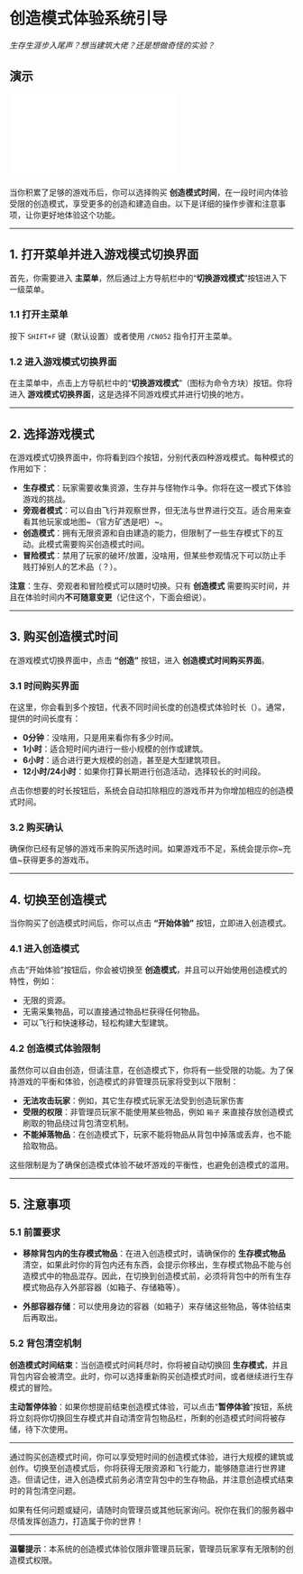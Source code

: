 # 创造模式体验系统引导

*生存生涯步入尾声？想当建筑大佬？还是想做奇怪的实验？*

## 演示

<iframe src="//player.bilibili.com/player.html?isOutside=true&aid=1706340799&bvid=BV1iT42167Dd&cid=1621434135&p=1" scrolling="no" border="0" frameborder="no" framespacing="0" allowfullscreen="true"></iframe>

当你积累了足够的游戏币后，你可以选择购买 **创造模式时间**，在一段时间内体验受限的创造模式，享受更多的创造和建造自由。以下是详细的操作步骤和注意事项，让你更好地体验这个功能。

---

## 1. 打开菜单并进入游戏模式切换界面

首先，你需要进入 **主菜单**，然后通过上方导航栏中的“**切换游戏模式**”按钮进入下一级菜单。

### 1.1 打开主菜单

按下 `SHIFT+F` 键（默认设置）或者使用 `/CN052` 指令打开主菜单。

### 1.2 进入游戏模式切换界面

在主菜单中，点击上方导航栏中的“**切换游戏模式**”（图标为命令方块）按钮。你将进入 **游戏模式切换界面**，这是选择不同游戏模式并进行切换的地方。

---

## 2. 选择游戏模式

在游戏模式切换界面中，你将看到四个按钮，分别代表四种游戏模式。每种模式的作用如下：

- **生存模式**：玩家需要收集资源，生存并与怪物作斗争。你将在这一模式下体验游戏的挑战。
- **旁观者模式**：可以自由飞行并观察世界，但无法与世界进行交互。适合用来查看其他玩家或地图~（官方矿透是吧）~。
- **创造模式**：拥有无限资源和自由建造的能力，但限制了一些生存模式下的互动。此模式需要购买创造模式时间。
- **冒险模式**：禁用了玩家的破坏/放置，没啥用，但某些参观情况下可以防止手贱打掉别人的艺术品（？）。

**注意**：生存、旁观者和冒险模式可以随时切换。只有 **创造模式** 需要购买时间，并且在体验时间内**不可随意变更**（记住这个，下面会细说）。

---

## 3. 购买创造模式时间

在游戏模式切换界面中，点击 **“创造”** 按钮，进入 **创造模式时间购买界面**。

### 3.1 时间购买界面

在这里，你会看到多个按钮，代表不同时间长度的创造模式体验时长（）。通常，提供的时间长度有：

- **0分钟**：没啥用，只是用来看你有多少时间。
- **1小时**：适合短时间内进行一些小规模的创作或建筑。
- **6小时**：适合进行更大规模的创造，甚至是大型建筑项目。
- **12小时/24小时**：如果你打算长期进行创造活动，选择较长的时间段。

点击你想要的时长按钮后，系统会自动扣除相应的游戏币并为你增加相应的创造模式时间。

### 3.2 购买确认

确保你已经有足够的游戏币来购买所选时间。如果游戏币不足，系统会提示你~充值~获得更多的游戏币。

---

## 4. 切换至创造模式

当你购买了创造模式时间后，你可以点击 **“开始体验”** 按钮，立即进入创造模式。

### 4.1 进入创造模式

点击“开始体验”按钮后，你会被切换至 **创造模式**，并且可以开始使用创造模式的特性，例如：

- 无限的资源。
- 无需采集物品，可以直接通过物品栏获得任何物品。
- 可以飞行和快速移动，轻松构建大型建筑。

### 4.2 创造模式体验限制

虽然你可以自由创造，但请注意，在创造模式下，你将有一些受限的功能。为了保持游戏的平衡和体验，创造模式的非管理员玩家将受到以下限制：

- **无法攻击玩家**：例如，其它生存模式玩家无法受到创造玩家伤害
- **受限的权限**：非管理员玩家不能使用某些物品，例如 `箱子` 来直接存放创造模式刷取的物品绕过背包清空机制。
- **不能掉落物品**：在创造模式下，玩家不能将物品从背包中掉落或丢弃，也不能拾取物品。

这些限制是为了确保创造模式体验不破坏游戏的平衡性，也避免创造模式的滥用。

---

## 5. 注意事项

### 5.1 前置要求

- **移除背包内的生存模式物品**：在进入创造模式时，请确保你的 **生存模式物品** 清空，如果此时你的背包内还有东西，会提示你移出，生存模式物品不能与创造模式中的物品混存。因此，在切换到创造模式前，必须将背包中的所有生存模式物品存入外部容器（如箱子、存储箱等）。

- **外部容器存储**：可以使用身边的容器（如箱子）来存储这些物品，等体验结束后再取出。

### 5.2 背包清空机制

**创造模式时间结束**：当创造模式时间耗尽时，你将被自动切换回 **生存模式**，并且背包内容会被清空。此时，你可以选择重新购买创造模式时间，或者继续进行生存模式的冒险。

**主动暂停体验**：如果你想提前结束创造模式体验，可以点击“**暂停体验**”按钮，系统将立刻将你切换回生存模式并自动清空背包物品栏，所剩的创造模式时间将被存储，待下次使用。

---



通过购买创造模式时间，你可以享受短时间的创造模式体验，进行大规模的建筑或创作。切换至创造模式后，你将获得无限资源和飞行能力，能够随意进行世界建造。但请记住，进入创造模式前务必清空背包中的生存物品，并注意创造模式结束时的背包清空问题。

如果有任何问题或疑问，请随时向管理员或其他玩家询问。祝你在我们的服务器中尽情发挥创造力，打造属于你的世界！

--- 

**温馨提示**：本系统的创造模式体验仅限非管理员玩家，管理员玩家享有无限制的创造模式权限。